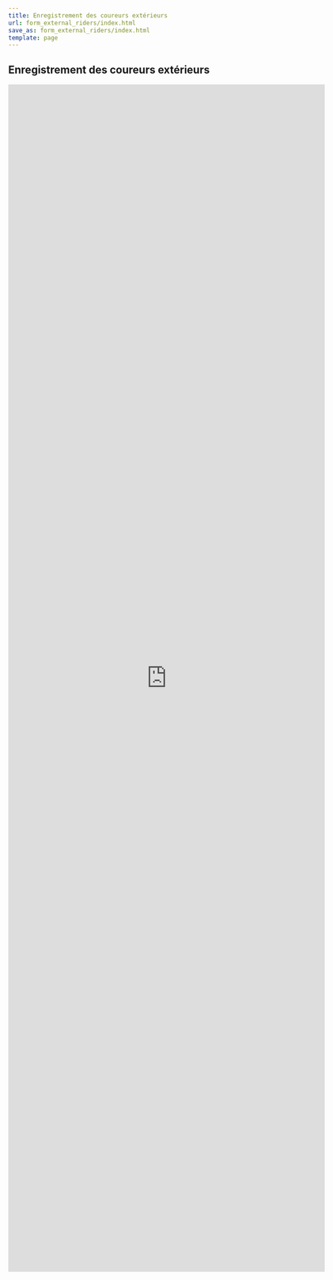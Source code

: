 ```yaml
---
title: Enregistrement des coureurs extérieurs
url: form_external_riders/index.html
save_as: form_external_riders/index.html
template: page
---
```


## <i class="fa-solid fa-file-lines"></i> Enregistrement des coureurs extérieurs

<iframe src="https://docs.google.com/forms/d/e/1FAIpQLSfxO_x9vOI41kodNig2Sfjee8RABTSoOQoy2hiSRUlOQmEIig/viewform?embedded=true" width="640" height="2400" frameborder="0" marginheight="0" marginwidth="0">Loading…</iframe>

